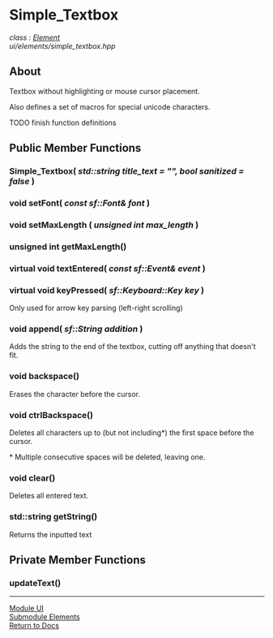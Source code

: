 # Simple_Textbox
*class : [Element](element.md)*  
*ui/elements/simple_textbox.hpp*

## About
Textbox without highlighting or mouse cursor placement.

Also defines a set of macros for special unicode characters.

TODO finish function definitions

## Public Member Functions

### Simple_Textbox( *std::string title_text = "", bool sanitized = false* )

### void setFont( *const sf::Font& font* )

### void setMaxLength ( *unsigned int max_length* )

### unsigned int getMaxLength()

### virtual void textEntered( *const sf::Event& event* )

### virtual void keyPressed( *sf::Keyboard::Key key* )
Only used for arrow key parsing (left-right scrolling)

### void append( *sf::String addition* )
Adds the string to the end of the textbox, cutting off anything that doesn't fit.

### void backspace()
Erases the character before the cursor.

### void ctrlBackspace()
Deletes all characters up to (but not including\*) the first space before the cursor.

\* Multiple consecutive spaces will be deleted, leaving one.

### void clear()
Deletes all entered text.

### std::string getString()
Returns the inputted text

## Private Member Functions

### updateText()

---

[Module UI](../ui.md)  
[Submodule Elements](elements.md)  
[Return to Docs](../../docs.md)